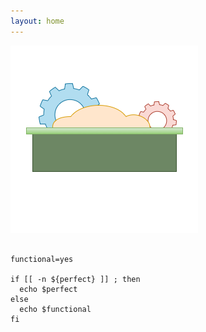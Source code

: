 ```yaml
---
layout: home
---
```


![logo](/assets/sandbox-img.png)

```shell

functional=yes

if [[ -n ${perfect} ]] ; then
  echo $perfect
else
  echo $functional
fi
```
